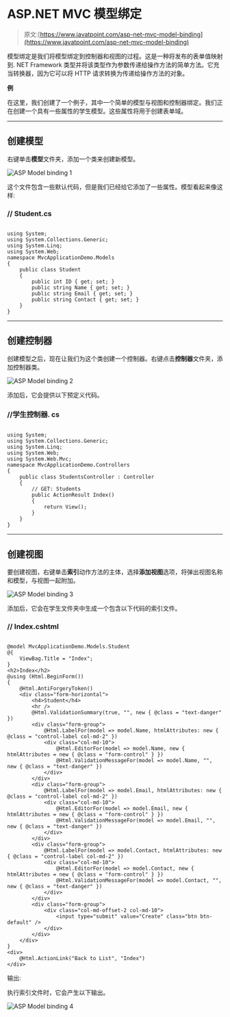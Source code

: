# ASP.NET MVC 模型绑定

> 原文:[https://www.javatpoint.com/asp-net-mvc-model-binding](https://www.javatpoint.com/asp-net-mvc-model-binding)

模型绑定是我们将模型绑定到控制器和视图的过程。这是一种将发布的表单值映射到. NET Framework 类型并将该类型作为参数传递给操作方法的简单方法。它充当转换器，因为它可以将 HTTP 请求转换为传递给操作方法的对象。

**例**

在这里，我们创建了一个例子，其中一个简单的模型与视图和控制器绑定。我们正在创建一个具有一些属性的学生模型。这些属性将用于创建表单域。

* * *

## 创建模型

右键单击**模型**文件夹，添加一个类来创建新模型。

![ASP Model binding 1](../Images/044f27a9893beb7d324c23db73bea2a1.png)

这个文件包含一些默认代码，但是我们已经给它添加了一些属性。模型看起来像这样:

### // Student.cs

```

using System;
using System.Collections.Generic;
using System.Linq;
using System.Web;
namespace MvcApplicationDemo.Models
{
    public class Student
    {
        public int ID { get; set; }
        public string Name { get; set; }
        public string Email { get; set; }
        public string Contact { get; set; }
    }
}

```

* * *

## 创建控制器

创建模型之后，现在让我们为这个类创建一个控制器。右键点击**控制器**文件夹，添加控制器类。

![ASP Model binding 2](../Images/3913fde68c13dfd53aef0d62546db7af.png)

添加后，它会提供以下预定义代码。

### //学生控制器. cs

```

using System;
using System.Collections.Generic;
using System.Linq;
using System.Web;
using System.Web.Mvc;
namespace MvcApplicationDemo.Controllers
{
    public class StudentsController : Controller
    {
        // GET: Students
        public ActionResult Index()
        {
            return View();
        }
    }
}

```

* * *

## 创建视图

要创建视图，右键单击**索引**动作方法的主体，选择**添加视图**选项，将弹出视图名称和模型，与视图一起附加。

![ASP Model binding 3](../Images/5f234a2b641aaa9c247eaa38a0aca011.png)

添加后，它会在学生文件夹中生成一个包含以下代码的索引文件。

### // Index.cshtml

```

@model MvcApplicationDemo.Models.Student
@{
    ViewBag.Title = "Index";
}
<h2>Index</h2>
@using (Html.BeginForm()) 
{
    @Html.AntiForgeryToken()
    <div class="form-horizontal">
        <h4>Student</h4>
        <hr />
        @Html.ValidationSummary(true, "", new { @class = "text-danger" })
        <div class="form-group">
            @Html.LabelFor(model => model.Name, htmlAttributes: new { @class = "control-label col-md-2" })
            <div class="col-md-10">
                @Html.EditorFor(model => model.Name, new { htmlAttributes = new { @class = "form-control" } })
                @Html.ValidationMessageFor(model => model.Name, "", new { @class = "text-danger" })
            </div>
        </div>
        <div class="form-group">
            @Html.LabelFor(model => model.Email, htmlAttributes: new { @class = "control-label col-md-2" })
            <div class="col-md-10">
                @Html.EditorFor(model => model.Email, new { htmlAttributes = new { @class = "form-control" } })
                @Html.ValidationMessageFor(model => model.Email, "", new { @class = "text-danger" })
            </div>
        </div>
        <div class="form-group">
            @Html.LabelFor(model => model.Contact, htmlAttributes: new { @class = "control-label col-md-2" })
            <div class="col-md-10">
                @Html.EditorFor(model => model.Contact, new { htmlAttributes = new { @class = "form-control" } })
                @Html.ValidationMessageFor(model => model.Contact, "", new { @class = "text-danger" })
            </div>
        </div>
        <div class="form-group">
            <div class="col-md-offset-2 col-md-10">
                <input type="submit" value="Create" class="btn btn-default" />
            </div>
        </div>
    </div>
}
<div>
    @Html.ActionLink("Back to List", "Index")
</div>

```

输出:

执行索引文件时，它会产生以下输出。

![ASP Model binding 4](../Images/a78c0f2930c5d922877114410fd7146a.png)